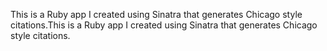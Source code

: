 This is a Ruby app I created using Sinatra that generates Chicago style citations.This is a Ruby app I created using Sinatra that generates Chicago style citations.